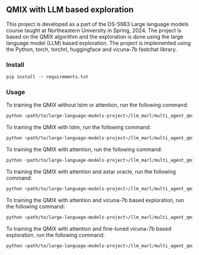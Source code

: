 ## QMIX with LLM based exploration

This project is developed as a part of the DS-5983 Large language models course taught at Northeastern University in Spring, 2024. The project is based on the QMIX algorithm and the exploration is done using the large language model (LLM) based exploration. The project is implemented using the Python, torch, torchrl, huggingface and vicuna-7b fastchat library.

### Install

```bash
pip install -r requirements.txt
```

### Usage

To training the QMIX without lstm or attention, run the following command:
```bash
python <path/to/large-language-models-project>/llm_marl/multi_agent_qmix_discrete_env.py --config <path/to/large-language-models-project>/llm_marl/config/qmix/multi_agent_simple_spread.yaml
```

To training the QMIX with lstm, run the following command:

```bash
python <path/to/large-language-models-project>/llm_marl/multi_agent_qmix_discrete_env.py --config <path/to/large-language-models-project>/llm_marl/config/qmix/multi_agent_simple_spread_lstm.yaml
```

To training the QMIX with attention, run the following command:

```bash
python <path/to/large-language-models-project>/llm_marl/multi_agent_qmix_discrete_env.py --config <path/to/large-language-models-project>/llm_marl/config/qmix/multi_agent_simple_spread_attention.yaml
```

To training the QMIX with attention and astar oracle, run the following command:

```bash
python <path/to/large-language-models-project>/llm_marl/multi_agent_qmix_discrete_env.py --config <path/to/large-language-models-project>/llm_marl/config/qmix/multi_agent_simple_spread_astar.yaml
```

To training the QMIX with attention and vicuna-7b based exploration, run the following command:

```bash
python <path/to/large-language-models-project>/llm_marl/multi_agent_qmix_discrete_env.py --config <path/to/large-language-models-project>/llm_marl/config/qmix/multi_agent_simple_spread_llm.yaml
```

To training the QMIX with attention and fine-tuned vicuna-7b based exploration, run the following command:

```bash
python <path/to/large-language-models-project>/llm_marl/multi_agent_qmix_discrete_env.py --config <path/to/large-language-models-project>/llm_marl/config/qmix/multi_agent_simple_spread_fine_tune_llm.yaml
```